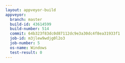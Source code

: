 ```yaml
---
layout: appveyor-build
appveyor:
  branch: master
  build-id: 43614599
  build-number: 514
  commit: 64b323f83dc0d87112dc9e3a30dc4f8ea31933f1
  job-id: m3jlew9wdjg0l2o3
  job-number: 5
  os-name: Windows
  test-result: 0
---
```


